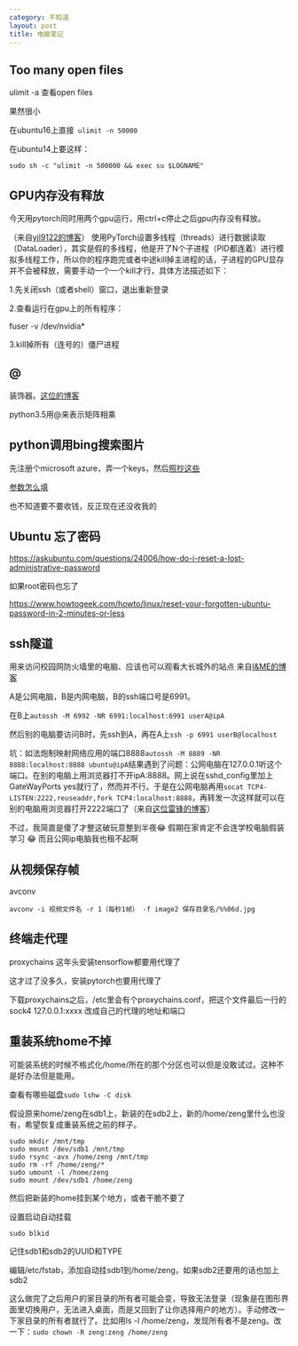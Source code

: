 ```yaml
---
category: 不知道
layout: post
title: 电脑笔记
---
```

## Too many open files
ulimit -a 查看open files

果然很小

在ubuntu16上直接``` ulimit -n 50000```

在ubuntu14上要这样：
```
sudo sh -c "ulimit -n 500000 && exec su $LOGNAME"
```

## GPU内存没有释放
今天用pytorch同时用两个gpu运行，用ctrl+c停止之后gpu内存没有释放。

（来自[yjl9122的博客](https://blog.csdn.net/yjl9122/article/details/78920986)）
使用PyTorch设置多线程（threads）进行数据读取（DataLoader），其实是假的多线程，他是开了N个子进程（PID都连着）进行模拟多线程工作，所以你的程序跑完或者中途kill掉主进程的话，子进程的GPU显存并不会被释放，需要手动一个一个kill才行，具体方法描述如下：

1.先关闭ssh（或者shell）窗口，退出重新登录

2.查看运行在gpu上的所有程序：

fuser -v /dev/nvidia*

3.kill掉所有（连号的）僵尸进程

## @
装饰器。[这位的博客](http://www.wklken.me/posts/2013/07/19/python-translate-decorator.html)

python3.5用@来表示矩阵相乘

## python调用bing搜索图片
先注册个microsoft azure，弄一个keys，然后[照抄这些](https://docs.microsoft.com/zh-cn/azure/cognitive-services/bing-image-search/quickstarts/python)

[参数怎么填](https://docs.microsoft.com/en-us/rest/api/cognitiveservices/bing-images-api-v7-reference#query-parameters)

也不知道要不要收钱，反正现在还没收我的

## Ubuntu 忘了密码
https://askubuntu.com/questions/24006/how-do-i-reset-a-lost-administrative-password

如果root密码也忘了

https://www.howtogeek.com/howto/linux/reset-your-forgotten-ubuntu-password-in-2-minutes-or-less

## ssh隧道
用来访问校园网防火墙里的电脑、应该也可以观看大长城外的站点
来自[I&ME的博客](http://arondight.me/2016/02/17/%E4%BD%BF%E7%94%A8SSH%E5%8F%8D%E5%90%91%E9%9A%A7%E9%81%93%E8%BF%9B%E8%A1%8C%E5%86%85%E7%BD%91%E7%A9%BF%E9%80%8F/)

A是公网电脑，B是内网电脑，B的ssh端口号是6991。

在B上```autossh -M 6992 -NR 6991:localhost:6991 userA@ipA```

然后别的电脑要访问B时，先ssh到A，再在A上```ssh -p 6991 userB@localhost```

坑：如法炮制映射网络应用的端口8888```autossh -M 8889 -NR 8888:localhost:8888 ubuntu@ipA```结果遇到了问题：公网电脑在127.0.0.1听这个端口。在别的电脑上用浏览器打不开ipA:8888。网上说在sshd_config里加上GateWayPorts yes就行了，然而并不行。于是在公网电脑再用```socat TCP4-LISTEN:2222,reuseaddr,fork TCP4:localhost:8888```，再转发一次这样就可以在别的电脑用浏览器打开2222端口了（来自[这位雷锋的博客](http://log4think.com/corss_firewall_by_ssh_tunnel_on_vps/)）

不过，我简直是傻了才整这破玩意整到半夜😂 假期在家肯定不会连学校电脑假装学习 😂 而且公网ip电脑我也租不起啊

## 从视频保存帧
avconv

```avconv -i 视频文件名 -r 1（每秒1帧） -f image2 保存目录名/%%06d.jpg```
<!--break-->

## 终端走代理
proxychains 这年头安装tensorflow都要用代理了

这才过了没多久，安装pytorch也要用代理了

下载proxychains之后，/etc里会有个proxychains.conf，把这个文件最后一行的sock4 127.0.0.1:xxxx 改成自己的代理的地址和端口

## 重装系统home不掉
可能装系统的时候不格式化/home/所在的那个分区也可以但是没敢试过。这种不是好办法但是能用。

查看有哪些磁盘```sudo lshw -C disk```

假设原来home/zeng在sdb1上，新装的在sdb2上，新的/home/zeng里什么也没有，希望恢复成重装系统之前的样子。
```shell
sudo mkdir /mnt/tmp
sudo mount /dev/sdb1 /mnt/tmp
sudo rsync -avx /home/zeng /mnt/tmp
sudo rm -rf /home/zeng/*
sudo umount -l /home/zeng
sudo mount /dev/sdb1 /home/zeng
```
然后把新装的home挂到某个地方，或者干脆不要了

设置启动自动挂载
```shell
sudo blkid
```
记住sdb1和sdb2的UUID和TYPE

编辑/etc/fstab，添加自动挂sdb1到/home/zeng，如果sdb2还要用的话也加上sdb2

这么做完了之后用户的家目录的所有者可能会变，导致无法登录（现象是在图形界面里切换用户，无法进入桌面，而是又回到了让你选择用户的地方）。手动修改一下家目录的所有者就行了。比如用ls -l /home/zeng，发现所有者不是zeng。改一下：```sudo chown -R zeng:zeng /home/zeng```
